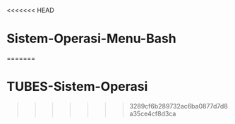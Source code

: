 <<<<<<< HEAD
# Sistem-Operasi-Menu-Bash
=======
# TUBES-Sistem-Operasi
>>>>>>> 3289cf6b289732ac6ba0877d7d8a35ce4cf8d3ca
